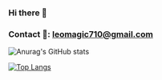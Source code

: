 ### Hi there 👋
### Contact 💬: leomagic710@gmail.com

<!--
**Leo125Jan/Leo125Jan** is a ✨ _special_ ✨ repository because its `README.md` (this file) appears on your GitHub profile.

Here are some ideas to get you started:

- 🔭 I’m currently working on ...
- 🌱 I’m currently learning ...
- 👯 I’m looking to collaborate on ...
- 🤔 I’m looking for help with ...
- 💬 Ask me about ...
- 📫 How to reach me: ...
- 😄 Pronouns: ...
- ⚡ Fun fact: ...
-->

![Anurag's GitHub stats](https://github-readme-stats-git-masterrstaa-rickstaa.vercel.app/api?username=Leo125Jan&show_icons=true&theme=apprentice)
<!--
[![Top Langs](https://github-readme-stats.vercel.app/api/top-langs/?username=Leo125Jan&layout=compact)](https://github.com/anuraghazra/github-readme-stats)
-->
[![Top Langs](https://github-readme-stats-git-masterrstaa-rickstaa.vercel.app/api/top-langs/?username=Leo125Jan&layout=compact)](https://github.com/anuraghazra/github-readme-stats)
